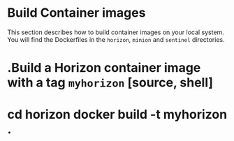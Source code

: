 # Build Container images

This section describes how to build container images on your local system.
You will find the Dockerfiles in the `horizon`, `minion` and `sentinel` directories.

.Build a Horizon container image with a tag `myhorizon`
[source, shell]
===
cd horizon
docker build -t myhorizon .
===

